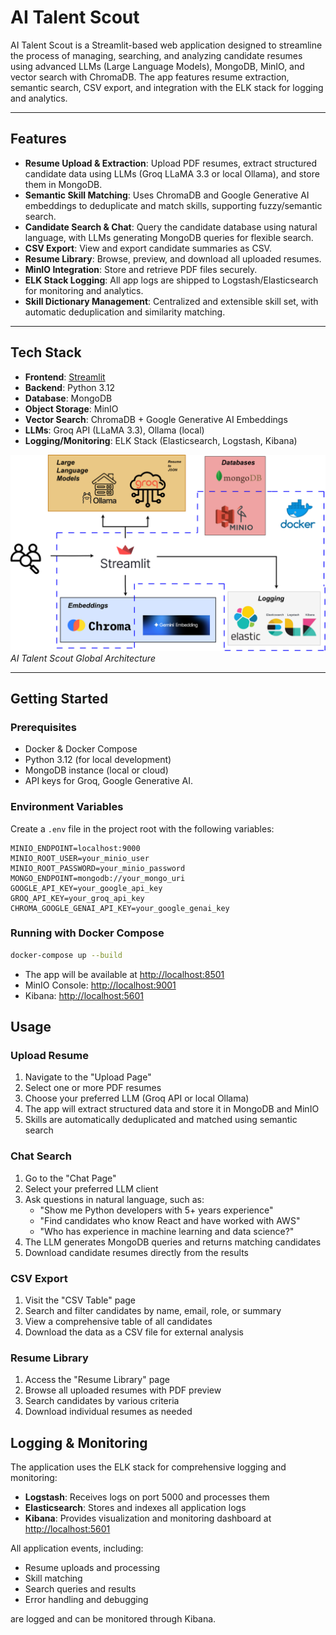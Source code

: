 # AI Talent Scout

AI Talent Scout is a Streamlit-based web application designed to streamline the process of managing, searching, and analyzing candidate resumes using advanced LLMs (Large Language Models), MongoDB, MinIO, and vector search with ChromaDB. The app features resume extraction, semantic search, CSV export, and integration with the ELK stack for logging and analytics.

---

## Features

- **Resume Upload & Extraction**: Upload PDF resumes, extract structured candidate data using LLMs (Groq LLaMA 3.3 or local Ollama), and store them in MongoDB.
- **Semantic Skill Matching**: Uses ChromaDB and Google Generative AI embeddings to deduplicate and match skills, supporting fuzzy/semantic search.
- **Candidate Search & Chat**: Query the candidate database using natural language, with LLMs generating MongoDB queries for flexible search.
- **CSV Export**: View and export candidate summaries as CSV.
- **Resume Library**: Browse, preview, and download all uploaded resumes.
- **MinIO Integration**: Store and retrieve PDF files securely.
- **ELK Stack Logging**: All app logs are shipped to Logstash/Elasticsearch for monitoring and analytics.
- **Skill Dictionary Management**: Centralized and extensible skill set, with automatic deduplication and similarity matching.

---

## Tech Stack

- **Frontend**: [Streamlit](https://streamlit.io/)
- **Backend**: Python 3.12
- **Database**: MongoDB
- **Object Storage**: MinIO
- **Vector Search**: ChromaDB + Google Generative AI Embeddings
- **LLMs**: Groq API (LLaMA 3.3), Ollama (local)
- **Logging/Monitoring**: ELK Stack (Elasticsearch, Logstash, Kibana)


![Frontend App Structure](./static/Global_architecture.png)  
*AI Talent Scout Global Architecture*

---

## Getting Started

### Prerequisites

- Docker & Docker Compose
- Python 3.12 (for local development)
- MongoDB instance (local or cloud)
- API keys for Groq, Google Generative AI.

### Environment Variables

Create a `.env` file in the project root with the following variables:

```env
MINIO_ENDPOINT=localhost:9000
MINIO_ROOT_USER=your_minio_user
MINIO_ROOT_PASSWORD=your_minio_password
MONGO_ENDPOINT=mongodb://your_mongo_uri
GOOGLE_API_KEY=your_google_api_key
GROQ_API_KEY=your_groq_api_key
CHROMA_GOOGLE_GENAI_API_KEY=your_google_genai_key
```

### Running with Docker Compose

```bash
docker-compose up --build
```

- The app will be available at [http://localhost:8501](http://localhost:8501)
- MinIO Console: [http://localhost:9001](http://localhost:9001)
- Kibana: [http://localhost:5601](http://localhost:5601)


## Usage

### Upload Resume
1. Navigate to the "Upload Page"
2. Select one or more PDF resumes
3. Choose your preferred LLM (Groq API or local Ollama)
4. The app will extract structured data and store it in MongoDB and MinIO
5. Skills are automatically deduplicated and matched using semantic search

### Chat Search
1. Go to the "Chat Page"
2. Select your preferred LLM client
3. Ask questions in natural language, such as:
   - "Show me Python developers with 5+ years experience"
   - "Find candidates who know React and have worked with AWS"
   - "Who has experience in machine learning and data science?"
4. The LLM generates MongoDB queries and returns matching candidates
5. Download candidate resumes directly from the results

### CSV Export
1. Visit the "CSV Table" page
2. Search and filter candidates by name, email, role, or summary
3. View a comprehensive table of all candidates
4. Download the data as a CSV file for external analysis

### Resume Library
1. Access the "Resume Library" page
2. Browse all uploaded resumes with PDF preview
3. Search candidates by various criteria
4. Download individual resumes as needed



## Logging & Monitoring

The application uses the ELK stack for comprehensive logging and monitoring:

- **Logstash**: Receives logs on port 5000 and processes them
- **Elasticsearch**: Stores and indexes all application logs
- **Kibana**: Provides visualization and monitoring dashboard at [http://localhost:5601](http://localhost:5601)

All application events, including:
- Resume uploads and processing
- Skill matching
- Search queries and results
- Error handling and debugging

are logged and can be monitored through Kibana.

